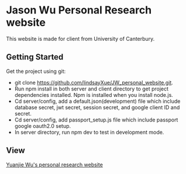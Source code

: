 # Jason Wu Personal Research website

This website is made for client from University of Canterbury.

## Getting Started

Get the project using git:

- git clone https://github.com/lindsayXue/JW_personal_website.git.
- Run npm install in both server and client directory to get project dependencies installed. Npm is installed when you install node.js.
- Cd server/config, add a default.json(development) file which include database secret, jwt secret, session secret, and google client ID and secret.
- Cd server/config, add passport_setup.js file which include passport google oauth2.0 setup.
- In server directory, run npm dev to test in development mode.

## View

[Yuanjie Wu's personal research website](https://yuanjiewu.me)
